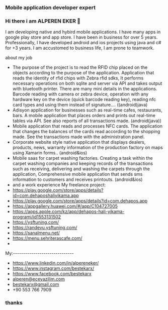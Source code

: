 
### Mobile application developer expert
### Hi there i am ALPEREN EKER 👋
I am developing native and hybird mobile applications. I have many apps in google play store and app store. I have been in business for over 5 years. Professionally, I have developed android and ios projects using java and c# for +3 years. I am accustomed to business life, I am prone to teamwork. 

about my job
- The purpose of the project is to read the RFID chip placed on the objects according to the purpose of the application.
Application that reads the identity of rfid chips with Zebra rfid sdks,
It performs necessary operations on both sqlite and server via API and takes output with bluetooth printer.
There are many mini details in the applications.
Barcode reading with camera or zebra device,
operation with any hardware key on the device (quick barcode reading key), reading nfc card types and using them instead of signature.... ((android)java)
- Adisyon application for businesses such as real-time cafes, restaurants, bars.
A mobile application that places orders and prints out real-time tables via API. See also reports of all transactions made. (android(java))
- Mobile application that reads and processes NFC cards.
The application that changes the balances of the cards read according to the shopping made. See the transactions made with the administration panel.
- Corporate website style native application that displays dealers, products, news, warranty information of the production factory on maps using Xamarin forms.. (android&ios)
- Mobile saas for carpet washing factories.
Creating a task within the carpet washing companies and keeping records of the transactions such as receiving, delivering and washing the carpets through the application,
Comprehensive mobile application that sends sms information to customers and receives printouts. (android&ios)
- and a work experience
My freelance project:
- https://play.google.com/store/apps/details?id=com.dehaposhaliyikama.app
- https://play.google.com/store/apps/details?id=com.dehapos.app
- https://appgallery.huawei.com/#/app/C104727005
- https://apps.apple.com/kz/app/dehapos-hali-yikama-programi/id1553131502
- https://ysftuning.com/
- https://randevu.ysftuning.com/
- https://sanalmenu.net/
- https://menu.sehriterascafe.com/
- 
My:------------------------------
- https://www.linkedin.com/in/alpereneker/
- https://www.instagram.com/bestekarx/
- https://www.facebook.com/bestekarx
- alperen@eceyazilim.com
- bestekarx@gmail.com
- +90 553 766 7909
### thanks

